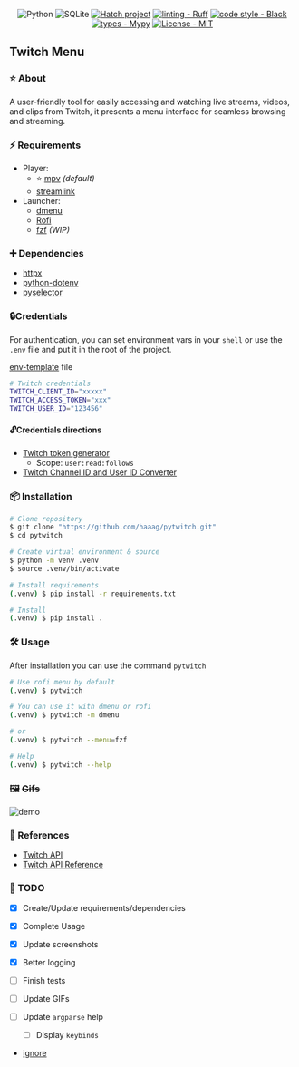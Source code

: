 <div align="center">

![Python](https://img.shields.io/badge/python-3670A0?style=Flat&logo=python&logoColor=ffdd54)
![SQLite](https://img.shields.io/badge/sqlite-%2307405e.svg?style=Flat&logo=sqlite&logoColor=white)
[![Hatch project](https://img.shields.io/badge/%F0%9F%A5%9A-Hatch-4051b5.svg)](https://github.com/pypa/hatch)
[![linting - Ruff](https://img.shields.io/endpoint?url=https://raw.githubusercontent.com/charliermarsh/ruff/main/assets/badge/v0.json)](https://github.com/charliermarsh/ruff)
[![code style - Black](https://img.shields.io/badge/code%20style-black-000000.svg)](https://github.com/psf/black)
[![types - Mypy](https://img.shields.io/badge/types-Mypy-blue.svg)](https://github.com/python/mypy)
[![License - MIT](https://img.shields.io/badge/license-MIT-9400d3.svg)](https://spdx.org/licenses/)

</div>

## Twitch Menu

### ⭐ About

A user-friendly tool for easily accessing and watching live streams, videos, and
clips from Twitch, it presents a menu interface for seamless browsing and
streaming.

### ⚡️ Requirements

- Player:
  - ⭐ [mpv](https://mpv.io/) _(default)_
  - [streamlink](https://streamlink.github.io/)
- Launcher:
  - [dmenu](https://tools.suckless.org/dmenu/)
  - [Rofi](https://github.com/davatorium/rofi)
  - [fzf](https://github.com/junegunn/fzf) _(WIP)_

### ➕ Dependencies

- [httpx](https://www.python-httpx.org/)
- [python-dotenv](https://pypi.org/project/python-dotenv/)
- [pyselector](https://pypi.org/project/pyselector/)

### 🔒Credentials

For authentication, you can set environment vars in your `shell` or use the
`.env` file and put it in the root of the project.

[env-template](https://github.com/haaag/pytwitch/blob/main/env-template) file

```bash
# Twitch credentials
TWITCH_CLIENT_ID="xxxxx"
TWITCH_ACCESS_TOKEN="xxx"
TWITCH_USER_ID="123456"
```

#### 🔓Credentials directions

- [Twitch token generator](https://twitchtokengenerator.com/)
  - Scope: `user:read:follows`
- [Twitch Channel ID and User ID Converter](https://www.streamweasels.com/tools/convert-twitch-username-to-user-id/)

### 📦 Installation

```bash
# Clone repository
$ git clone "https://github.com/haaag/pytwitch.git"
$ cd pytwitch

# Create virtual environment & source
$ python -m venv .venv
$ source .venv/bin/activate

# Install requirements
(.venv) $ pip install -r requirements.txt

# Install
(.venv) $ pip install .
```

### 🛠️ Usage

After installation you can use the command `pytwitch`

```bash
# Use rofi menu by default
(.venv) $ pytwitch

# You can use it with dmenu or rofi
(.venv) $ pytwitch -m dmenu

# or
(.venv) $ pytwitch --menu=fzf

# Help
(.venv) $ pytwitch --help
```

### 🖼️ ~~Gifs~~

![demo](https://github.com/haaag/twitch-menu/raw/main/.github/images/rofi-live.gif)

### 🔗 References

- [Twitch API](https://dev.twitch.tv/docs/api/)
- [Twitch API Reference](https://dev.twitch.tv/docs/api/reference)

### 🧰 TODO

- [x] Create/Update requirements/dependencies
- [x] Complete Usage
- [x] Update screenshots
- [x] Better logging
- [ ] Finish tests
- [ ] Update GIFs
- [ ] Update `argparse` help

  - [ ] Display `keybinds`

- [ignore](https://raw.githubusercontent.com/haaag/{repo_name}/{branch}/.github/images/{asset_name}.{asset_extension})
